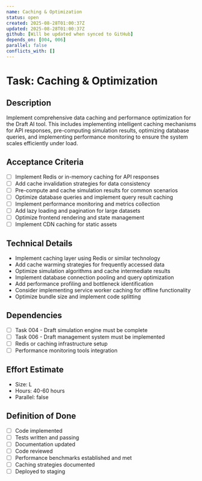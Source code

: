```yaml
---
name: Caching & Optimization
status: open
created: 2025-08-28T01:00:37Z
updated: 2025-08-28T01:00:37Z
github: [Will be updated when synced to GitHub]
depends_on: [004, 006]
parallel: false
conflicts_with: []
---
```


# Task: Caching & Optimization

## Description
Implement comprehensive data caching and performance optimization for the Draft AI tool. This includes implementing intelligent caching mechanisms for API responses, pre-computing simulation results, optimizing database queries, and implementing performance monitoring to ensure the system scales efficiently under load.

## Acceptance Criteria
- [ ] Implement Redis or in-memory caching for API responses
- [ ] Add cache invalidation strategies for data consistency
- [ ] Pre-compute and cache simulation results for common scenarios
- [ ] Optimize database queries and implement query result caching
- [ ] Implement performance monitoring and metrics collection
- [ ] Add lazy loading and pagination for large datasets
- [ ] Optimize frontend rendering and state management
- [ ] Implement CDN caching for static assets

## Technical Details
- Implement caching layer using Redis or similar technology
- Add cache warming strategies for frequently accessed data
- Optimize simulation algorithms and cache intermediate results
- Implement database connection pooling and query optimization
- Add performance profiling and bottleneck identification
- Consider implementing service worker caching for offline functionality
- Optimize bundle size and implement code splitting

## Dependencies
- [ ] Task 004 - Draft simulation engine must be complete
- [ ] Task 006 - Draft management system must be implemented
- [ ] Redis or caching infrastructure setup
- [ ] Performance monitoring tools integration

## Effort Estimate
- Size: L
- Hours: 40-60 hours
- Parallel: false

## Definition of Done
- [ ] Code implemented
- [ ] Tests written and passing
- [ ] Documentation updated
- [ ] Code reviewed
- [ ] Performance benchmarks established and met
- [ ] Caching strategies documented
- [ ] Deployed to staging